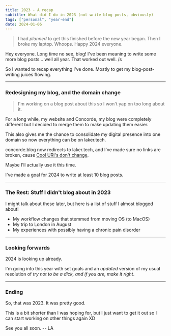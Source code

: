```yaml
--- 
title: 2023 - A recap 
subtitle: What did I do in 2023 (not write blog posts, obviously)
tags: ["personal", "year-end"]
date: 2024-01-06
---
```


> I had *planned* to get this finished before the new year began. Then I broke my laptop. Whoops. Happy 2024 everyone.

Hey everyone. Long time no see, blog!
I've been meaning to write some more blog posts... well all year. That worked out well. /s

So I wanted to recap everything I've done. Mostly to get my blog-post-writing juices flowing.

---

### Redesigning my blog, and the domain change
> I'm working on a blog post about this so I won't yap on too long about it.

For a long while, my website and Concorde, my blog were completely different but I decided to merge them to make updating them easier. 

This also gives me the chance to consolidate my digital presence into one domain so now everything can be on laker.tech. 

concorde.blog now redirects to laker.tech, and I've made sure no links are broken, cause [Cool URI's don't change](https://www.w3.org/Provider/Style/URI).

Maybe I'll actually use it this time.

I've made a goal for 2024 to write at least 10 blog posts.

---

### The Rest: Stuff I didn't blog about in 2023
I might talk about these later, but here is a list of stuff I almost blogged about!

- My workflow changes that stemmed from moving OS (to MacOS)
- My trip to London in August
- My experiences with possibly having a chronic pain disorder

---

### Looking forwards
2024 is looking up already.

I'm going into this year with set goals and an _updated_ version of my usual resolution of *try not to be a dick, and if you are, make it right*.

---

### Ending

So, that was 2023. It was pretty good.

This is a bit shorter than I was hoping for, but I just want to get it out so I can start working on other things again XD

See you all soon. -- LA
